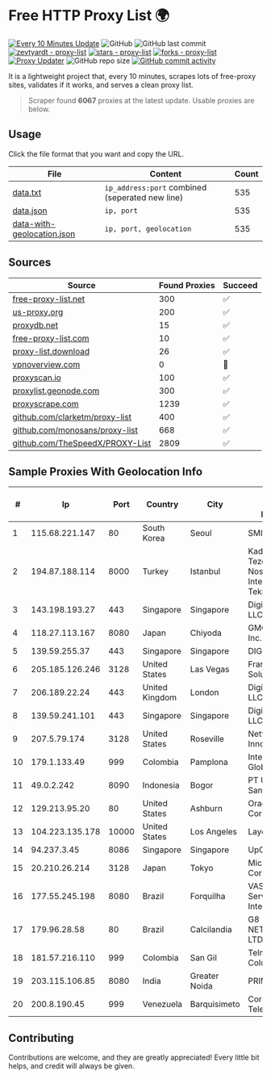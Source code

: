 
# Free HTTP Proxy List 🌍

[![Every 10 Minutes Update](https://github.com/mertguvencli/http-proxy-list/actions/workflows/main.yml/badge.svg?branch=main)](https://github.com/mertguvencli/http-proxy-list/actions/workflows/main.yml)
![GitHub](https://img.shields.io/github/license/mertguvencli/http-proxy-list)
![GitHub last commit](https://img.shields.io/github/last-commit/mertguvencli/http-proxy-list)
[![zevtyardt - proxy-list](https://img.shields.io/static/v1?label=zevtyardt&message=proxy-list&color=blue&logo=github)](https://github.com/zevtyardt/proxy-list "Go to GitHub repo")
[![stars - proxy-list](https://img.shields.io/github/stars/zevtyardt/proxy-list?style=social)](https://github.com/zevtyardt/proxy-list)
[![forks - proxy-list](https://img.shields.io/github/forks/zevtyardt/proxy-list?style=social)](https://github.com/zevtyardt/proxy-list)
[![Proxy Updater](https://github.com/zevtyardt/proxy-list/workflows/Proxy%20Updater/badge.svg)](https://github.com/zevtyardt/proxy-list/actions?query=workflow:"Proxy+Updater")
![GitHub repo size](https://img.shields.io/github/repo-size/zevtyardt/proxy-list)
[![GitHub commit activity](https://img.shields.io/github/commit-activity/m/zevtyardt/proxy-list?logo=commits)](https://github.com/zevtyardt/proxy-list/commits/main)

It is a lightweight project that, every 10 minutes, scrapes lots of free-proxy sites, validates if it works, and serves a clean proxy list.

> Scraper found **6067** proxies at the latest update. Usable proxies are below.

## Usage

Click the file format that you want and copy the URL.

|File|Content|Count|
|----|-------|-----|
|[data.txt](https://raw.githubusercontent.com/mertguvencli/http-proxy-list/main/proxy-list/data.txt)|`ip_address:port` combined (seperated new line)|535|
|[data.json](https://raw.githubusercontent.com/mertguvencli/http-proxy-list/main/proxy-list/data.json)|`ip, port`|535|
|[data-with-geolocation.json](https://raw.githubusercontent.com/mertguvencli/http-proxy-list/main/proxy-list/data-with-geolocation.json)|`ip, port, geolocation`|535|

## Sources

|Source|Found Proxies|Succeed|
|------|-------------|-------|
|[free-proxy-list.net](https://free-proxy-list.net)|300|✅|
|[us-proxy.org](https://www.us-proxy.org)|200|✅|
|[proxydb.net](http://proxydb.net)|15|✅|
|[free-proxy-list.com](https://free-proxy-list.com/?page=&port=&type%5B%5D=http&type%5B%5D=https&up_time=0&search=Search)|10|✅|
|[proxy-list.download](https://www.proxy-list.download/HTTP)|26|✅|
|[vpnoverview.com](https://vpnoverview.com/privacy/anonymous-browsing/free-proxy-servers)|0|🚫|
|[proxyscan.io](https://www.proxyscan.io)|100|✅|
|[proxylist.geonode.com](https://proxylist.geonode.com/api/proxy-list?limit=300&page=1&sort_by=lastChecked&sort_type=desc&protocols=http,https)|300|✅|
|[proxyscrape.com](https://api.proxyscrape.com/v2/?request=displayproxies&protocol=http&timeout=10000&country=all&ssl=all&anonymity=all)|1239|✅|
|[github.com/clarketm/proxy-list](https://raw.githubusercontent.com/clarketm/proxy-list/master/proxy-list-raw.txt)|400|✅|
|[github.com/monosans/proxy-list](https://raw.githubusercontent.com/monosans/proxy-list/main/proxies/http.txt)|668|✅|
|[github.com/TheSpeedX/PROXY-List](https://raw.githubusercontent.com/TheSpeedX/PROXY-List/master/http.txt)|2809|✅|


## Sample Proxies With Geolocation Info

|#|Ip|Port|Country|City|Internet Service Provider|
|-|--|----|-------|----|-------------------------|
|1|115.68.221.147|80|South Korea|Seoul|SMILESERV|
|2|194.87.188.114|8000|Turkey|Istanbul|Kadir Huseyin Tezcan Nosspeed Internet Teknolojileri|
|3|143.198.193.27|443|Singapore|Singapore|DigitalOcean, LLC|
|4|118.27.113.167|8080|Japan|Chiyoda|GMO Internet, Inc.|
|5|139.59.255.37|443|Singapore|Singapore|DIGITALOCEAN|
|6|205.185.126.246|3128|United States|Las Vegas|FranTech Solutions|
|7|206.189.22.24|443|United Kingdom|London|DigitalOcean, LLC|
|8|139.59.241.101|443|Singapore|Singapore|DigitalOcean, LLC|
|9|207.5.79.174|3128|United States|Roseville|Network Innovations|
|10|179.1.133.49|999|Colombia|Pamplona|InterNexa Global Network|
|11|49.0.2.242|8090|Indonesia|Bogor|PT Usaha Adi Sanggoro|
|12|129.213.95.20|80|United States|Ashburn|Oracle Corporation|
|13|104.223.135.178|10000|United States|Los Angeles|LayerHost|
|14|94.237.3.45|8086|Singapore|Singapore|UpCloud Ltd|
|15|20.210.26.214|3128|Japan|Tokyo|Microsoft Corporation|
|16|177.55.245.198|8080|Brazil|Forquilha|VAS Freitas Servicos de Internet Ltda|
|17|179.96.28.58|80|Brazil|Calcilandia|G8 NETWORKS LTDA|
|18|181.57.216.110|999|Colombia|San Gil|Telmex Colombia S.A.|
|19|203.115.106.85|8080|India|Greater Noida|PRIMENET|
|20|200.8.190.45|999|Venezuela|Barquisimeto|Corporación Telemic C.A.|



## Contributing

Contributions are welcome, and they are greatly appreciated! Every
little bit helps, and credit will always be given.

